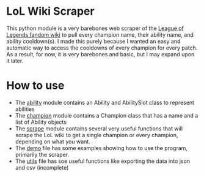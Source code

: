 # LoL Wiki Scraper

This python module is a very barebones web scraper of the [League of Legends fandom wiki](https://leagueoflegends.fandom.com/wiki/League_of_Legends_Wiki) to pull every champion name, their ability name, and ability cooldown(s). I made this purely because I wanted an easy and automatic way to access the cooldowns of every champion for every patch. As a result, for now, it is very barebones and basic, but I may expand upon it later.

# How to use
- The [ability](./ability.py) module contains an Ability and AbilitySlot class to represent abilities
- The [champion](./champion.py) module contains a Champion class that has a name and a list of Ability objects
- The [scrape](./scrape.py) module contains several very useful functions that will scrape the LoL wiki to get a single champion or every champion, depending on what you want.
- The [demo](./demo.py) file has some examples showing how to use the program, primarily the scraper.
- The [utils](./utils.py) file has soe useful functions like exporting the data into json and csv (incomplete)